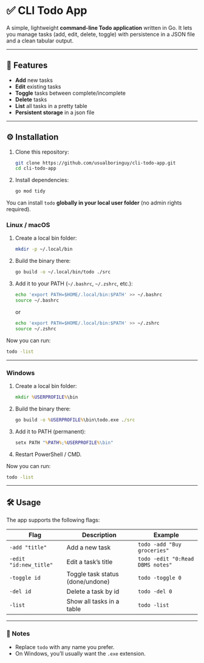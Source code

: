 # ✅ CLI Todo App

A simple, lightweight **command-line Todo application** written in Go.
It lets you manage tasks (add, edit, delete, toggle) with persistence in a JSON file and a clean tabular output.

---

## 🚀 Features
- **Add** new tasks
- **Edit** existing tasks
- **Toggle** tasks between complete/incomplete
- **Delete** tasks
- **List** all tasks in a pretty table
- **Persistent storage** in a json file

---

## ⚙️ Installation

1. Clone this repository:
   ```bash
   git clone https://github.com/usualboringuy/cli-todo-app.git
   cd cli-todo-app
   ```
2. Install dependencies:
   ```bash
   go mod tidy
   ```
You can install `todo` **globally in your local user folder** (no admin rights required).

### Linux / macOS
1. Create a local bin folder:
   ```bash
   mkdir -p ~/.local/bin
   ```
2. Build the binary there:
   ```bash
   go build -o ~/.local/bin/todo ./src
   ```
3. Add it to your PATH (`~/.bashrc`, `~/.zshrc`, etc.):
   ```bash
   echo 'export PATH=$HOME/.local/bin:$PATH' >> ~/.bashrc
   source ~/.bashrc
   ```
   or

   ```bash
   echo 'export PATH=$HOME/.local/bin:$PATH' >> ~/.zshrc
   source ~/.zshrc
   ```
Now you can run:
```bash
todo -list
```

---

### Windows
1. Create a local bin folder:
   ```cmd
   mkdir %USERPROFILE%\bin
   ```
2. Build the binary there:
   ```cmd
   go build -o %USERPROFILE%\bin\todo.exe ./src
   ```
3. Add it to PATH (permanent):
   ```cmd
   setx PATH "%PATH%;%USERPROFILE%\bin"
   ```
4. Restart PowerShell / CMD.

Now you can run:
```cmd
todo -list
```

---

## 🛠️ Usage

The app supports the following flags:

| Flag | Description | Example |
|------|-------------|---------|
| `-add "title"` | Add a new task | `todo -add "Buy groceries"` |
| `-edit "id:new_title"` | Edit a task’s title | `todo -edit "0:Read DBMS notes"` |
| `-toggle id` | Toggle task status (done/undone) | `todo -toggle 0` |
| `-del id` | Delete a task by id | `todo -del 0` |
| `-list` | Show all tasks in a table | `todo -list` |

---

### 📌 Notes
- Replace `todo` with any name you prefer.
- On Windows, you’ll usually want the `.exe` extension.
